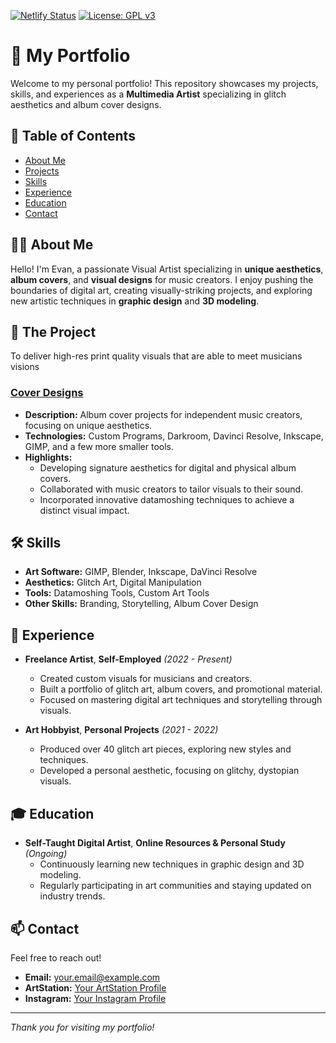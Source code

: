 [![Netlify Status](https://api.netlify.com/api/v1/badges/4e7fe408-c6a4-4467-acbe-12ddd8176149/deploy-status)](https://app.netlify.com/sites/evolvewithevan/deploys)  [![License: GPL v3](https://img.shields.io/badge/License-GPLv3-blue.svg)](https://www.gnu.org/licenses/gpl-3.0)

# 📁 My Portfolio

Welcome to my personal portfolio! This repository showcases my projects, skills, and experiences as a **Multimedia Artist** specializing in glitch aesthetics and album cover designs.

## 🌟 Table of Contents

- [About Me](#about-me)
- [Projects](#projects)
- [Skills](#skills)
- [Experience](#experience)
- [Education](#education)
- [Contact](#contact)

## 👨‍🎨 About Me

Hello! I'm Evan, a passionate Visual Artist specializing in **unique aesthetics**, **album covers**, and **visual designs** for music creators. I enjoy pushing the boundaries of digital art, creating visually-striking projects, and exploring new artistic techniques in  **graphic design** and **3D modeling**. 

## 🚀 The Project

To deliver high-res print quality visuals that are able to meet musicians visions 

### [Cover Designs](#)

- **Description:** Album cover projects for independent music creators, focusing on unique aesthetics.
- **Technologies:** Custom Programs, Darkroom, Davinci Resolve, Inkscape, GIMP, and a few more smaller tools. 
- **Highlights:**
  - Developing signature aesthetics for digital and physical album covers.
  - Collaborated with music creators to tailor visuals to their sound.
  - Incorporated innovative datamoshing techniques to achieve a distinct visual impact.

## 🛠 Skills

- **Art Software:** GIMP, Blender, Inkscape, DaVinci Resolve
- **Aesthetics:** Glitch Art, Digital Manipulation
- **Tools:** Datamoshing Tools, Custom Art Tools
- **Other Skills:** Branding, Storytelling, Album Cover Design

## 💼 Experience

- **Freelance Artist**, **Self-Employed** *(2022 - Present)*
  - Created custom visuals for musicians and creators.
  - Built a portfolio of glitch art, album covers, and promotional material.
  - Focused on mastering digital art techniques and storytelling through visuals.

- **Art Hobbyist**, **Personal Projects** *(2021 - 2022)*
  - Produced over 40 glitch art pieces, exploring new styles and techniques.
  - Developed a personal aesthetic, focusing on glitchy, dystopian visuals.

## 🎓 Education

- **Self-Taught Digital Artist**, **Online Resources & Personal Study** *(Ongoing)*
  - Continuously learning new techniques in graphic design and 3D modeling.
  - Regularly participating in art communities and staying updated on industry trends.

## 📫 Contact

Feel free to reach out!

- **Email:** [your.email@example.com](mailto:your.email@example.com)
- **ArtStation:** [Your ArtStation Profile](https://www.artstation.com/yourprofile)
- **Instagram:** [Your Instagram Profile](https://www.instagram.com/yourprofile)

---

*Thank you for visiting my portfolio!*
